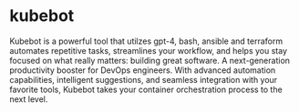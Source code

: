 # kubebot
Kubebot is a powerful tool that utilzes gpt-4, bash, ansible and terraform automates repetitive tasks, streamlines your workflow, and helps you stay focused on what really matters: building great software. A next-generation productivity booster for DevOps engineers. With advanced automation capabilities, intelligent suggestions, and seamless integration with your favorite tools, Kubebot takes your container orchestration process to the next level.
